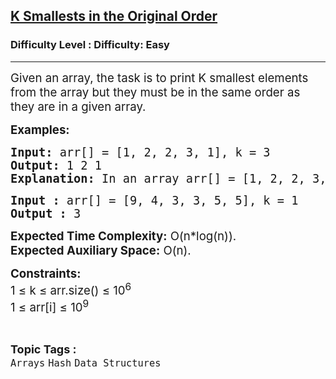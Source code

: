 <h2><a href="https://www.geeksforgeeks.org/problems/print-k-smallest-elements-in-their-original-order5407/1?page=2&category=Arrays&status=unsolved,attempted&sortBy=accuracy">K Smallests in the Original Order</a></h2><h3>Difficulty Level : Difficulty: Easy</h3><hr><div class="problems_problem_content__Xm_eO"><p><span style="font-size: 14pt;">Given an array, the task is to print K smallest elements from the array but they must be in the same order as they are in a given array.</span></p>
<p><span style="font-size: 14pt;"><strong>Examples:</strong></span></p>
<pre><span style="font-size: 14pt;"><strong>Input:</strong> arr[] = [1, 2, 2, 3, 1], k = 3
<strong>Output:</strong> 1 2 1
<strong>Explanation: </strong>In an array arr[] = [1, 2, 2, 3, 1] the smallest element is 1, the second smallest element is also 1 and the third smallest element is also 2. So, we will return [1, 2, 1] as an answer.</span></pre>
<pre><span style="font-size: 14pt;"><strong>Input :</strong> arr[] = [9, 4, 3, 3, 5, 5], k = 1<strong>
Output :</strong> 3</span></pre>
<p><span style="font-size: 14pt;"><strong>Expected Time Complexity:</strong> O(n*log(n)).<br><strong>Expected Auxiliary Space:</strong> O(n).</span></p>
<p><span style="font-size: 14pt;"><strong>Constraints:</strong><br>1 ≤ k ≤ arr.size() ≤ 10<sup>6</sup><br>1 ≤ arr[i] ≤ 10<sup>9</sup></span></p></div><br><p><span style=font-size:18px><strong>Topic Tags : </strong><br><code>Arrays</code>&nbsp;<code>Hash</code>&nbsp;<code>Data Structures</code>&nbsp;